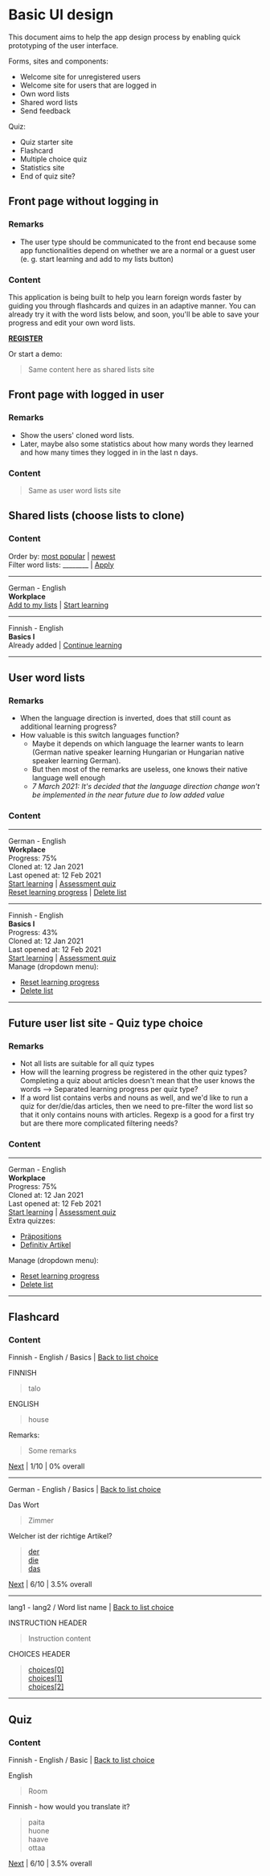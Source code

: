 # Basic UI design
This document aims to help the app design process by enabling quick prototyping of the user interface.

Forms, sites and components:
* Welcome site for unregistered users
* Welcome site for users that are logged in
* Own word lists
* Shared word lists
* Send feedback

Quiz:  
* Quiz starter site
* Flashcard
* Multiple choice quiz
* Statistics site
* End of quiz site?

## Front page without logging in

### Remarks
* The user type should be communicated to the front end because some app functionalities
  depend on whether we are a normal or a guest user (e. g. start learning and add 
  to my lists button)

### Content

This application is being built to help you learn foreign words 
faster by guiding you through flashcards and quizes in an adaptive manner. 
You can already try it with the word lists below, and soon, you'll be able to 
save your progress and edit your own word lists. 

[**REGISTER**]()

Or start a demo:  
> Same content here as shared lists site

## Front page with logged in user

### Remarks

* Show the users' cloned word lists.
* Later, maybe also some statistics about how many words they learned 
  and how many times they logged in in the last n days.

### Content
> Same as user word lists site

## Shared lists (choose lists to clone)

### Content

Order by: [most popular]() | [newest]()  
Filter word lists: ________ | [Apply]()
___
German - English  
**Workplace**  
[Add to my lists]() | [Start learning]()
___
Finnish - English  
**Basics I**  
Already added | [Continue learning]()
___

## User word lists

### Remarks 
* When the language direction is inverted, does that still count as additional learning progress?
* How valuable is this switch languages function?
  * Maybe it depends on which language the learner wants to learn 
    (German native speaker learning Hungarian or Hungarian native speaker learning German).
  * But then most of the remarks are useless, one knows their native language well enough
  * *7 March 2021: It's decided that the language direction change won't be implemented
    in the near future due to low added value*

### Content
___
German - English  
**Workplace**   
Progress: 75%   
Cloned at: 12 Jan 2021  
Last opened at: 12 Feb 2021  
[Start learning]() | [Assessment quiz]()  
[Reset learning progress]() | [Delete list]()  
___
Finnish - English  
**Basics I**  
Progress: 43%  
Cloned at: 12 Jan 2021  
Last opened at: 12 Feb 2021  
[Start learning]() | [Assessment quiz]()  
Manage (dropdown menu):
* [Reset learning progress]()
* [Delete list]()  
___

## Future user list site - Quiz type choice

### Remarks
* Not all lists are suitable for all quiz types
* How will the learning progress be registered in the other quiz types?  
  Completing a quiz about articles doesn't mean that the user knows the words -->
  Separated learning progress per quiz type? 
* If a word list contains verbs and nouns as well, and we'd like to run a 
  quiz for der/die/das articles, then we need to pre-filter the word list
  so that it only contains nouns with articles. Regexp is a good for a 
  first try but are there 
  more complicated filtering needs?

### Content
___
German - English  
**Workplace**   
Progress: 75%   
Cloned at: 12 Jan 2021  
Last opened at: 12 Feb 2021  
[Start learning]() | [Assessment quiz]()  
Extra quizzes:
* [Präpositions]()
* [Definitiv Artikel]()  

Manage (dropdown menu):
* [Reset learning progress]()
* [Delete list]()  
___

## Flashcard

### Content

Finnish - English / Basics | [Back to list choice](#)

FINNISH  
> talo  

ENGLISH  
> house  

Remarks:  
> Some remarks

[Next](#) | 1/10 | 0% overall

***

German - English / Basics | [Back to list choice](#)

Das Wort
> Zimmer

Welcher ist der richtige Artikel?
> [der](#)   
> [die](#)  
> [das](#)  
  

[Next](#) | 6/10 | 3.5% overall

***

lang1 - lang2 / Word list name | [Back to list choice](#)

INSTRUCTION HEADER
> Instruction content

CHOICES HEADER
> [choices[0]](#)   
> [choices[1]](#)  
> [choices[2]](#)  

***

## Quiz

### Content

Finnish - English / Basic | [Back to list choice](#)

English
> Room

Finnish - how would you translate it?
> paita  
> huone  
> haave  
> ottaa  

[Next](#) | 6/10 | 3.5% overall